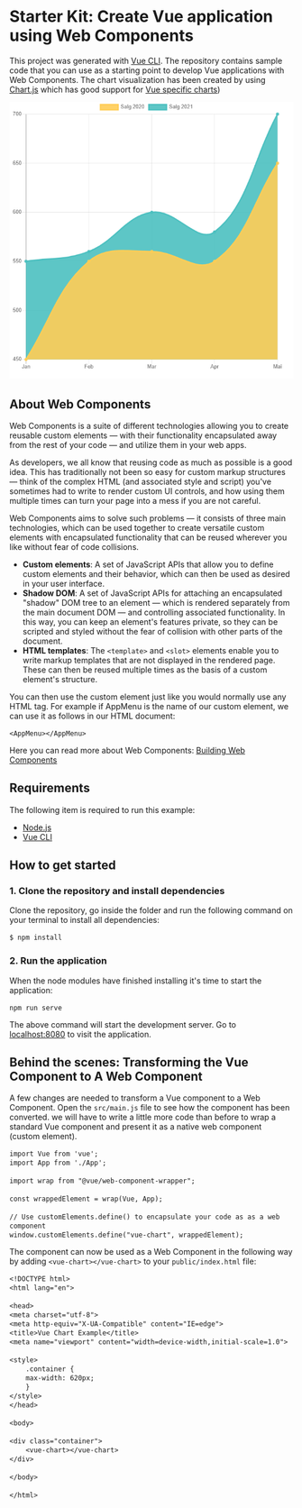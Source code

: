 # Starter Kit: Create Vue application using Web Components

This project was generated with [Vue CLI](https://cli.vuejs.org/guide/creating-a-project.html#vue-create). The repository contains sample code that you can use as a starting point to develop Vue applications with Web Components. The chart visualization has been created by using [Chart.js](https://www.chartjs.org/docs/latest/) which has good support for [Vue specific charts](https://vue-chartjs.org/))

![Chart](./public/chart.PNG)

## About Web Components

Web Components is a suite of different technologies allowing you to create reusable custom elements — with their functionality encapsulated away from the rest of your code — and utilize them in your web apps.

As developers, we all know that reusing code as much as possible is a good idea. This has traditionally not been so easy for custom markup structures — think of the complex HTML (and associated style and script) you've sometimes had to write to render custom UI controls, and how using them multiple times can turn your page into a mess if you are not careful.

Web Components aims to solve such problems — it consists of three main technologies, which can be used together to create versatile custom elements with encapsulated functionality that can be reused wherever you like without fear of code collisions.

* **Custom elements**: A set of JavaScript APIs that allow you to define custom elements and their behavior, which can then be used as desired in your user interface.
* **Shadow DOM**: A set of JavaScript APIs for attaching an encapsulated "shadow" DOM tree to an element — which is rendered separately from the main document DOM — and controlling associated functionality. In this way, you can keep an element's features private, so they can be scripted and styled without the fear of collision with other parts of the document.
* **HTML templates**: The `<template>` and `<slot>` elements enable you to write markup templates that are not displayed in the rendered page. These can then be reused multiple times as the basis of a custom element's structure.

You can then use the custom element just like you would normally use any HTML tag. For example if AppMenu is the name of our custom element, we can use it as follows in our HTML document:

```
<AppMenu></AppMenu>
```

Here you can read more about Web Components: [Building Web Components](https://developer.mozilla.org/en-US/docs/Web/Web_Components#concepts_and_usage)

## Requirements

The following item is required to run this example:

* [Node.js](https://nodejs.org/)
* [Vue CLI](https://cli.vuejs.org/guide/creating-a-project.html#vue-create)

## How to get started

### 1. Clone the repository and install dependencies

Clone the repository, go inside the folder and run the following command on your terminal to install all dependencies:
```bash
$ npm install
```

### 2. Run the application

When the node modules have finished installing it's time to start the application:
```
npm run serve
```

The above command will start the development server. Go to [localhost:8080](http://localhost:8080/) to visit the application.

## Behind the scenes: Transforming the Vue Component to A Web Component

A few changes are needed to transform a Vue component to a Web Component. Open the `src/main.js` file to see how the component has been converted. we will have to write a little more code than before to wrap a standard Vue component and present it as a native web component (custom element).

    import Vue from 'vue';
    import App from './App';

    import wrap from "@vue/web-component-wrapper";

    const wrappedElement = wrap(Vue, App);

    // Use customElements.define() to encapsulate your code as as a web component
    window.customElements.define("vue-chart", wrappedElement);

The component can now be used as a Web Component in the following way by adding `<vue-chart></vue-chart>` to your `public/index.html` file:

    <!DOCTYPE html>
    <html lang="en">

    <head>
    <meta charset="utf-8">
    <meta http-equiv="X-UA-Compatible" content="IE=edge">
    <title>Vue Chart Example</title>
    <meta name="viewport" content="width=device-width,initial-scale=1.0">

    <style>
        .container {
        max-width: 620px;
        }
    </style>
    </head>

    <body>

    <div class="container">
        <vue-chart></vue-chart>
    </div>

    </body>

    </html>